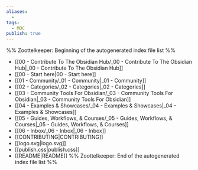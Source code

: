 ```yaml
---
aliases:
  -
tags:
  - MOC
publish: true
---
```


%% Zoottelkeeper: Beginning of the autogenerated index file list  %%
-  [[00 - Contribute To The Obsidian Hub/_00 - Contribute To The Obsidian Hub|_00 - Contribute To The Obsidian Hub]]
-  [[00 - Start here|00 - Start here]]
-  [[01 - Community/_01 - Community|_01 - Community]]
-  [[02 - Categories/_02 - Categories|_02 - Categories]]
-  [[03 - Community Tools For Obsidian/_03 - Community Tools For Obsidian|_03 - Community Tools For Obsidian]]
-  [[04 - Examples & Showcases/_04 - Examples & Showcases|_04 - Examples & Showcases]]
-  [[05 - Guides, Workflows, & Courses/_05 - Guides, Workflows, & Courses|_05 - Guides, Workflows, & Courses]]
-  [[06 - Inbox/_06 - Inbox|_06 - Inbox]]
-  [[CONTRIBUTING|CONTRIBUTING]]
-  [[logo.svg|logo.svg]]
-  [[publish.css|publish.css]]
-  [[README|README]]
%% Zoottelkeeper: End of the autogenerated index file list  %%
